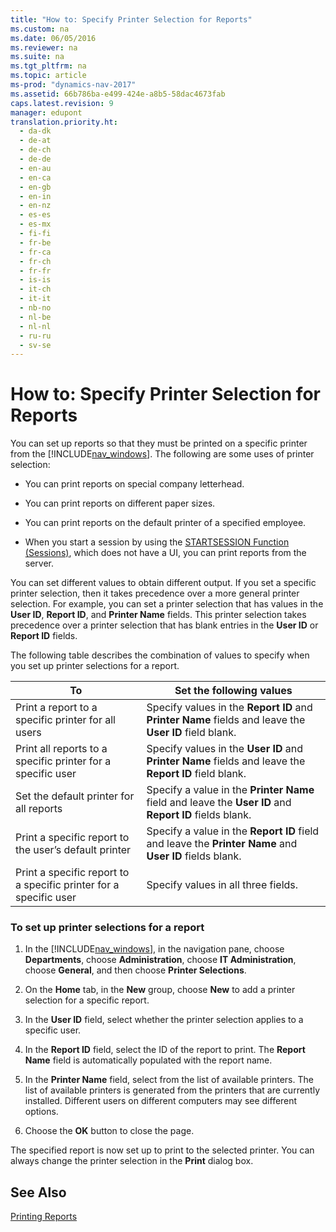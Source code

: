 ```yaml
---
title: "How to: Specify Printer Selection for Reports"
ms.custom: na
ms.date: 06/05/2016
ms.reviewer: na
ms.suite: na
ms.tgt_pltfrm: na
ms.topic: article
ms-prod: "dynamics-nav-2017"
ms.assetid: 66b786ba-e499-424e-a8b5-58dac4673fab
caps.latest.revision: 9
manager: edupont
translation.priority.ht: 
  - da-dk
  - de-at
  - de-ch
  - de-de
  - en-au
  - en-ca
  - en-gb
  - en-in
  - en-nz
  - es-es
  - es-mx
  - fi-fi
  - fr-be
  - fr-ca
  - fr-ch
  - fr-fr
  - is-is
  - it-ch
  - it-it
  - nb-no
  - nl-be
  - nl-nl
  - ru-ru
  - sv-se
---
```

# How to: Specify Printer Selection for Reports
You can set up reports so that they must be printed on a specific printer from the [!INCLUDE[nav_windows](includes/nav_windows_md.md)]. The following are some uses of printer selection:  
  
-   You can print reports on special company letterhead.  
  
-   You can print reports on different paper sizes.  
  
-   You can print reports on the default printer of a specified employee.  
  
-   When you start a session by using the [STARTSESSION Function \(Sessions\)](STARTSESSION-Function--Sessions-.md), which does not have a UI, you can print reports from the server.  
  
 You can set different values to obtain different output. If you set a specific printer selection, then it takes precedence over a more general printer selection. For example, you can set a printer selection that has values in the **User ID**, **Report ID**, and **Printer Name** fields. This printer selection takes precedence over a printer selection that has blank entries in the **User ID** or **Report ID** fields.  
  
 The following table describes the combination of values to specify when you set up printer selections for a report.  
  
|To|Set the following values|  
|--------|------------------------------|  
|Print a report to a specific printer for all users|Specify values in the **Report ID** and **Printer Name** fields and leave the **User ID** field blank.|  
|Print all reports to a specific printer for a specific user|Specify values in the **User ID** and **Printer Name** fields and leave the **Report ID** field blank.|  
|Set the default printer for all reports|Specify a value in the **Printer Name** field and leave the **User ID** and **Report ID** fields blank.|  
|Print a specific report to the user’s default printer|Specify a value in the **Report ID** field and leave the **Printer Name** and **User ID** fields blank.|  
|Print a specific report to a specific printer for a specific user|Specify values in all three fields.|  
  
### To set up printer selections for a report  
  
1.  In the [!INCLUDE[nav_windows](includes/nav_windows_md.md)], in the navigation pane, choose **Departments**, choose **Administration**, choose **IT Administration**, choose **General**, and then choose **Printer Selections**.  
  
2.  On the **Home** tab, in the **New** group, choose **New** to add a printer selection for a specific report.  
  
3.  In the **User ID** field, select whether the printer selection applies to a specific user.  
  
4.  In the **Report ID** field, select the ID of the report to print. The **Report Name** field is automatically populated with the report name.  
  
5.  In the **Printer Name** field, select from the list of available printers. The list of available printers is generated from the printers that are currently installed. Different users on different computers may see different options.  
  
6.  Choose the **OK** button to close the page.  
  
 The specified report is now set up to print to the selected printer. You can always change the printer selection in the **Print** dialog box.  
  
## See Also  
 [Printing Reports](Printing-Reports.md)